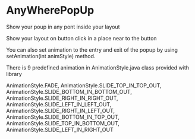 # AnyWherePopUp
Show your poup in any pont inside your layout

Show your layout on button click in a place near to the button

You can also set animation to the entry and exit of the popup by using setAnimation(int animStyle) method.

There is 9 predefined animation in AnimationStyle.java class provided with library 

AnimationStyle.FADE,
AnimationStyle.SLIDE_TOP_IN_TOP_OUT,
AnimationStyle.SLIDE_BOTTOM_IN_BOTTOM_OUT,
AnimationStyle.SLIDE_RIGHT_IN_RIGHT_OUT,
AnimationStyle.SLIDE_LEFT_IN_LEFT_OUT,
AnimationStyle.SLIDE_RIGHT_IN_LEFT_OUT,
AnimationStyle.SLIDE_BOTTOM_IN_TOP_OUT,
AnimationStyle.SLIDE_TOP_IN_BOTTOM_OUT,
AnimationStyle.SLIDE_LEFT_IN_RIGHT_OUT


